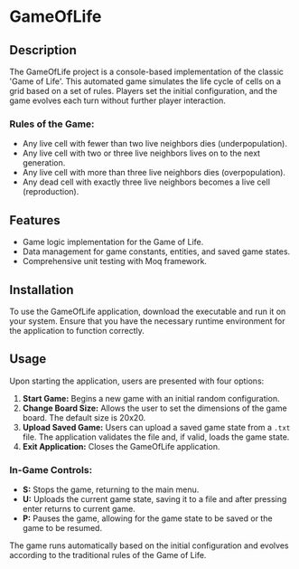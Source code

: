 
# GameOfLife

## Description
The GameOfLife project is a console-based implementation of the classic 'Game of Life'. This automated game simulates the life cycle of cells on a grid based on a set of rules. Players set the initial configuration, and the game evolves each turn without further player interaction.

### Rules of the Game:
- Any live cell with fewer than two live neighbors dies (underpopulation).
- Any live cell with two or three live neighbors lives on to the next generation.
- Any live cell with more than three live neighbors dies (overpopulation).
- Any dead cell with exactly three live neighbors becomes a live cell (reproduction).

## Features
- Game logic implementation for the Game of Life.
- Data management for game constants, entities, and saved game states.
- Comprehensive unit testing with Moq framework.

## Installation
To use the GameOfLife application, download the executable and run it on your system. Ensure that you have the necessary runtime environment for the application to function correctly.

## Usage
Upon starting the application, users are presented with four options:

1. **Start Game:** Begins a new game with an initial random configuration.
2. **Change Board Size:** Allows the user to set the dimensions of the game board. The default size is 20x20.
3. **Upload Saved Game:** Users can upload a saved game state from a `.txt` file. The application validates the file and, if valid, loads the game state.
4. **Exit Application:** Closes the GameOfLife application.

### In-Game Controls:
- **S:** Stops the game, returning to the main menu.
- **U:** Uploads the current game state, saving it to a file and after pressing enter returns to current game.
- **P:** Pauses the game, allowing for the game state to be saved or the game to be resumed.

The game runs automatically based on the initial configuration and evolves according to the traditional rules of the Game of Life.
